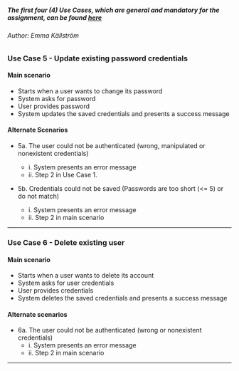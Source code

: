 ##### The first four (4) Use Cases, which are general and mandatory for the assignment, can be found [*here*](https://github.com/dntoll/1dv610/blob/master/assignments/A2_resources/UseCases.md "Use Cases 1-4 by Daniel Toll") 

###### Author: Emma Källström

### Use Case 5 - Update existing password credentials

#### Main scenario
* Starts when a user wants to change its password
* System asks for password
* User provides password
* System updates the saved credentials and presents a success message

#### Alternate Scenarios
* 5a. The user could not be authenticated (wrong, manipulated or nonexistent credentials)
  * i. System presents an error message
  * ii. Step 2 in Use Case 1.

* 5b. Credentials could not be saved (Passwords are too short (<= 5) or do not match)
  * i. System presents an error message
  * ii. Step 2 in main scenario

---
### Use Case 6 - Delete existing user

#### Main scenario
* Starts when a user wants to delete its account
* System asks for user credentials
* User provides credentials
* System deletes the saved credentials and presents a success message

#### Alternate scenarios
* 6a. The user could not be authenticated (wrong or nonexistent credentials)
  * i. System presents an error message
  * ii. Step 2 in main scenario

---
